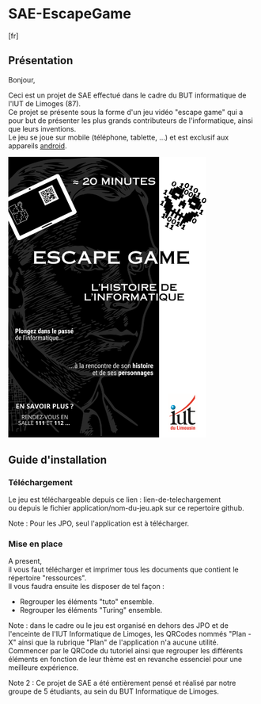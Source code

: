 # SAE-EscapeGame
[fr]
## Présentation
Bonjour,

Ceci est un projet de SAE effectué dans le cadre du BUT informatique de l'IUT de Limoges (87).  
Ce projet se présente sous la forme d'un jeu vidéo "escape game" qui a pour but de présenter les plus grands contributeurs de l'informatique, ainsi que leurs inventions.  
Le jeu se joue sur mobile (téléphone, tablette, ...) et est exclusif aux appareils <ins>android</ins>.  

<img src="https://github.com/Axel230303/Image/blob/main/Escape%20Game%20Affiche.png" width="400">

## Guide d'installation
### Téléchargement
Le jeu est téléchargeable depuis ce lien : lien-de-telechargement  
  ou depuis le fichier application/nom-du-jeu.apk sur ce repertoire github.  

Note : Pour les JPO, seul l'application est à télécharger.

### Mise en place
A present,  
il vous faut télécharger et imprimer tous les documents que contient le répertoire "ressources".  
Il vous faudra ensuite les disposer de tel façon :
  - Regrouper les éléments "tuto" ensemble.
  - Regrouper les éléments "Turing" ensemble.

Note : dans le cadre ou le jeu est organisé en dehors des JPO et de l'enceinte de l'IUT Informatique de Limoges, les QRCodes nommés "Plan - X" ainsi que la rubrique "Plan" de l'application n'a aucune utilité. Commencer par le QRCode du tutoriel ainsi que regrouper les différents éléments en fonction de leur thème est en revanche essenciel pour une meilleure expérience.

Note 2 : Ce projet de SAE a été entièrement pensé et réalisé par notre groupe de 5 étudiants, au sein du BUT Informatique de Limoges.
